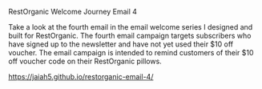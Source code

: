 RestOrganic Welcome Journey Email 4

Take a look at the fourth email in the email welcome series I designed and built for RestOrganic. The fourth email campaign targets subscribers who have signed up to the newsletter and have not yet used their $10 off voucher. The email campaign is intended to remind customers of their $10 off voucher code on their RestOrganic pillows.

https://jaiah5.github.io/restorganic-email-4/
